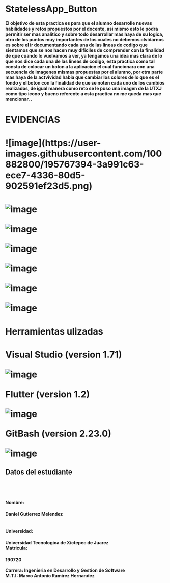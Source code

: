 # StatelessApp_Button

<h4>El objetivo de esta practica es para que el alumno desarrolle nuevas habilidades y retos propuestos por el docente, asi mismo esto le podra permitir ser mas analitico y sobre todo desarrollar mas haya de su logica, otro de los puntos muy importantes de los cuales no debemos olvidarnos es sobre el ir documentando cada una de las lineas de codigo que sientamos que se nos hacen muy dificiles de comprender con la finalidad de que cuando lo vuelvamos a ver, ya tengamos una idea mas clara de lo que nos dice cada una de las lineas de codigo, esta practica como tal consta de colocar un boton a la aplicacion el cual funcionara con una secuencia de imagenes mismas propuestas por el alumno, por otra parte mas haya de la actvividad habia que cambiar los colores de lo que es el fondo y el boton con la finalidad de que se noten cada uno de los cambios realizados, de igual manera como reto se le puso una imagen de la UTXJ como tipo icono y bueno referente a esta practica no me queda mas que mencionar.
.<h4>

# EVIDENCIAS

<h1>![image](https://user-images.githubusercontent.com/100882800/195767394-3a991c63-ece7-4336-80d5-902591ef23d5.png)<h1>

![image](https://user-images.githubusercontent.com/100882800/195768144-29ef5d74-6993-43d9-8dfe-6af889d88e2f.png)

![image](https://user-images.githubusercontent.com/100882800/195768165-c98af6d8-5ee6-4ba3-b231-e609be2f34f7.png)

![image](https://user-images.githubusercontent.com/100882800/195768235-8e20290f-9000-4629-9cfa-8bf05f2f0738.png)

![image](https://user-images.githubusercontent.com/100882800/195768256-1e9095c2-d705-41d4-aacf-9933e5eabe1e.png)

![image](https://user-images.githubusercontent.com/100882800/195768297-25c39266-6e18-47dd-ace3-f871303bbc66.png)
   
![image](https://user-images.githubusercontent.com/100882800/195768331-af4257da-9cb6-49e6-ae3c-4d5ae430ae1f.png)


  
<h1>Herramientas ulizadas<h1>
   Visual Studio  (version 1.71)
   
   ![image](https://user-images.githubusercontent.com/100882800/195769738-6730be5e-cc0c-466b-805d-df3c6eff6394.png)

   Flutter  (version 1.2)
   
   ![image](https://user-images.githubusercontent.com/100882800/195770572-cd213960-1434-4de8-8888-865a315f4c7c.png)

GitBash  (version 2.23.0)

![image](https://user-images.githubusercontent.com/100882800/195770845-653566b1-6a42-494a-89dd-836e95435e10.png)



<h2>Datos del estudiante<h2>
<br>
<h4>Nombre:<h4>Daniel Gutierrez Melendez<br><h4><br>
   Universidad:<h4> Universidad Tecnologica de Xictepec de Juarez<br>
  Matricula:<h4> 190720<br><br>
   Carrera: Ingenieria en Desarrollo y Gestion de Software<br>
   M.T.I: Marco Antonio Ramirez Hernandez
   
   
